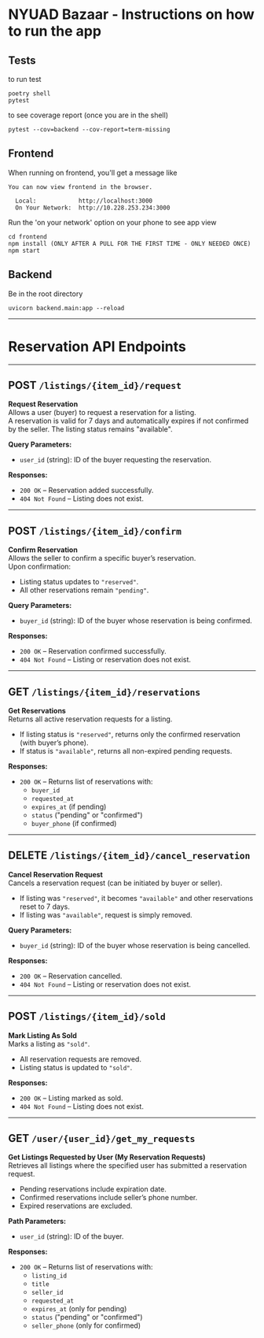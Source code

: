 # NYUAD Bazaar -  Instructions on how to run the app

## Tests
to run test
```
poetry shell
pytest
```

to see coverage report (once you are in the shell)
```
pytest --cov=backend --cov-report=term-missing
```
## Frontend
When running on frontend, you'll get a message like
```
You can now view frontend in the browser.

  Local:            http://localhost:3000
  On Your Network:  http://10.228.253.234:3000
```
Run the 'on your network' option on your phone to see app view
```
cd frontend
npm install (ONLY AFTER A PULL FOR THE FIRST TIME - ONLY NEEDED ONCE)
npm start
```
## Backend
 Be in the root directory
 ```
uvicorn backend.main:app --reload
 ```

---
# Reservation API Endpoints

---

## POST `/listings/{item_id}/request`  
**Request Reservation**  
Allows a user (buyer) to request a reservation for a listing.  
A reservation is valid for 7 days and automatically expires if not confirmed by the seller. The listing status remains "available".

**Query Parameters:**
- `user_id` (string): ID of the buyer requesting the reservation.

**Responses:**
- `200 OK` – Reservation added successfully.
- `404 Not Found` – Listing does not exist.

---

## POST `/listings/{item_id}/confirm`  
**Confirm Reservation**  
Allows the seller to confirm a specific buyer’s reservation.  
Upon confirmation:
- Listing status updates to `"reserved"`.
- All other reservations remain `"pending"`.

**Query Parameters:**
- `buyer_id` (string): ID of the buyer whose reservation is being confirmed.

**Responses:**
- `200 OK` – Reservation confirmed successfully.
- `404 Not Found` – Listing or reservation does not exist.

---

## GET `/listings/{item_id}/reservations`  
**Get Reservations**  
Returns all active reservation requests for a listing.

- If listing status is `"reserved"`, returns only the confirmed reservation (with buyer’s phone).
- If status is `"available"`, returns all non-expired pending requests.

**Responses:**
- `200 OK` – Returns list of reservations with:
  - `buyer_id`
  - `requested_at`
  - `expires_at` (if pending)
  - `status` ("pending" or "confirmed")
  - `buyer_phone` (if confirmed)

---

## DELETE `/listings/{item_id}/cancel_reservation`  
**Cancel Reservation Request**  
Cancels a reservation request (can be initiated by buyer or seller).

- If listing was `"reserved"`, it becomes `"available"` and other reservations reset to 7 days.
- If listing was `"available"`, request is simply removed.

**Query Parameters:**
- `buyer_id` (string): ID of the buyer whose reservation is being cancelled.

**Responses:**
- `200 OK` – Reservation cancelled.
- `404 Not Found` – Listing or reservation does not exist.

---

## POST `/listings/{item_id}/sold`  
**Mark Listing As Sold**  
Marks a listing as `"sold"`.

- All reservation requests are removed.
- Listing status is updated to `"sold"`.

**Responses:**
- `200 OK` – Listing marked as sold.
- `404 Not Found` – Listing does not exist.

---

## GET `/user/{user_id}/get_my_requests`  
**Get Listings Requested by User (My Reservation Requests)**  
Retrieves all listings where the specified user has submitted a reservation request.

- Pending reservations include expiration date.
- Confirmed reservations include seller’s phone number.
- Expired reservations are excluded.

**Path Parameters:**
- `user_id` (string): ID of the buyer.

**Responses:**
- `200 OK` – Returns list of reservations with:
  - `listing_id`
  - `title`
  - `seller_id`
  - `requested_at`
  - `expires_at` (only for pending)
  - `status` ("pending" or "confirmed")
  - `seller_phone` (only for confirmed)